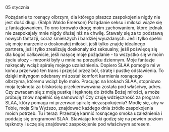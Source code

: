 05 stycznia

Pożądanie to rosnący olbrzym,
dla którego płaszcz zaspokojenia nigdy nie jest dość długi. (Ralph Waldo Emerson)
 Pożądanie seksu i miłości wiąże się z fantazjowaniem. To ono torowało drogę moim zachowaniom, które jednak nie zaspokajały mnie nigdy dłużej niż na chwilę.
Stawały się za to podstawą nowych fantazji, coraz śmielszych i bardziej wyuzdanych. Jeśli tylko spełni się moje marzenie o doskonałej miłości, jeśli tylko znajdę idealnego partnera, jeśli tylko zrealizuję doskonały akt seksualny, jeśli poświęcę się dla kogoś całkowicie, jeśli nasycę moje pożądanie - to wszystko się w moim życiu ułoży – mrzonki były u mnie na porządku dziennym. Moje fantazje nakręcały wciąż spiralę mojego uzależnienia. Dopiero SLAA pomogło mi w końcu przerwać ten trans i przejść przez ból, stratę i pustkę odstawienia. To dzięki mityngom odebrany mi został komfort karmienia rosnącego olbrzyma, któremu wciąż było mało. Pracując na krokach SLAA, stopniowo moja tęsknota za bliskością przekierowywana została pod właściwy, adres.
Czy zwracam się z moją pustką i tęsknotą do źródła Bożej miłości, a może próbuję znów napełnić się samowolą? Czy czuję wdzięczność za program SLAA, który pomaga mi przerwać spiralę niezaspokojenia?
Modlę się, aby w Tobie, moja Siła Wyższo, znajdować każdego dnia źródło zaspokojenia moich potrzeb.
 Tu i teraz: Przestaję karmić rosnącego smoka uzależnienia i poddaję się programowi SLAA. Stawiając kroki godzę się na pewien poziom tęsknoty i uczę się znajdować zaspokojenie pod właściwym adresem.
